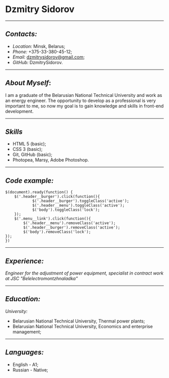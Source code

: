 # Dzmitry Sidorov

---

## _Contacts:_

- _Location:_ Minsk, Belarus;
- _Phone:_ +375-33-380-45-12;
- _Email:_ dzmitrysidorov@gmail.com;
- _GitHub:_ DzmitrySidorov.

---

## _About Myself_:

 I am a graduate of the Belarusian National Technical University and work as an energy engineer. The opportunity to develop as a professional is very important to me, so now my goal is to gain knowledge and skills in front-end development.

---

## _Skills_

- HTML 5 (basic);
- CSS 3 (basic);
- Git, GitHub (basic);
- Photopea, Marsy, Adobe Photoshop.

---

## _Code example:_

```
$(document).ready(function() {
	$('.header__burger').click(function(){
			$('.header__burger').toggleClass('active');
			$('.header__menu').toggleClass('active');
			$('body').toggleClass('lock');
	});
	$('.menu__link').click(function(){
		$('.header__menu').removeClass('active');
		$('.header__burger').removeClass('active');
		$('body').removeClass('lock');
});
})
```

---

## _Experience:_

_Engineer for the adjustment of power equipment, specialist in contract work at JSC "Belelectromontzhnaladka"_

---

## _Education:_

_University:_

- Belarusian National Technical University, Thermal power plants;
- Belarusian National Technical University, Economics and enterprise management;

---

## _Languages:_

- English - А1;
- Russian - Native;

